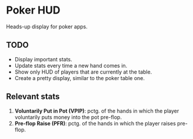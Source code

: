 # Poker HUD

Heads-up display for poker apps.

## TODO

* Display important stats.
* Update stats every time a new hand comes in.
* Show only HUD of players that are currently at the table.
* Create a pretty display, similar to the poker table one.

## Relevant stats

1. **Voluntarily Put in Pot (VPIP)**: pctg. of the hands in which the player voluntarily puts money into the pot pre-flop.
2. **Pre-flop Raise (PFR)**: pctg. of the hands in which the player raises pre-flop.
